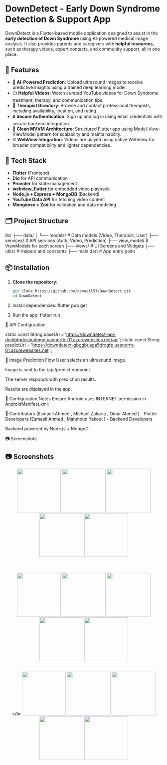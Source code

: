 # DownDetect - Early Down Syndrome Detection & Support App

DownDetect is a Flutter-based mobile application designed to assist in the **early detection of Down Syndrome** using AI-powered medical image analysis. It also provides parents and caregivers with **helpful resources**, such as therapy videos, expert contacts, and community support, all in one place.

## 🚀 Features

- 🧠 **AI-Powered Prediction**: Upload ultrasound images to receive predictive insights using a trained deep learning model.
- 📺 **Helpful Videos**: Watch curated YouTube videos for Down Syndrome treatment, therapy, and communication tips.
- 📍 **Therapist Directory**: Browse and contact professional therapists, including availability, location, and rating.
- 🔒 **Secure Authentication**: Sign up and log in using email credentials with secure backend integration.
- 📱 **Clean MVVM Architecture**: Structured Flutter app using Model-View-ViewModel pattern for scalability and maintainability.
- 🌐 **WebView Integration**: Videos are played using native WebView for broader compatibility and lighter dependencies.

## 🧩 Tech Stack

- **Flutter** (Frontend)
- **Dio** for API communication
- **Provider** for state management
- **webview_flutter** for embedded video playback
- **Node.js + Express + MongoDB** (Backend)
- **YouTube Data API** for fetching video content
- **Mongoose + Zod** for validation and data modeling

## 🗂️ Project Structure

lib/
├── data/
│ └── models/ # Data models (Video, Therapist, User)
├── services/ # API services (Auth, Video, Prediction)
├── view_model/ # ViewModels for each screen
├── views/ # UI Screens and Widgets
├── utils/ # Helpers and constants
├── main.dart # App entry point


## 📦 Installation

1. **Clone the repository**:
   ```bash
   git clone https://github.com/esmaeil57/DownDetect.git
   cd DownDetect

2. Install dependencies:
   flutter pub get

3. Run the app:
   flutter run 

🔐 API Configuration

 static const String baseUrl = 'https://downdetect-api-drckbtgdcshudmgq.uaenorth-01.azurewebsites.net/api';
 static const String predictUrl = 'https://downdetect-gbggbuaga5drcgfp.uaenorth-01.azurewebsites.net' ;

📸 Image Prediction Flow
User selects an ultrasound image.

Image is sent to the /api/predict endpoint.

The server responds with prediction results.

Results are displayed in the app.

🔧 Configuration Notes
Ensure Android uses INTERNET permission in AndroidManifest.xml:
<uses-permission android:name="android.permission.INTERNET"/>

🤝 Contributors
(Esmaeil Ahmed , Michael Zakaria , Omar Ahmed ) - Flutter Developers
(Esmaeil Ahmed , Mahmoud Yakout ) - Backend Developers

Backend powered by Node.js + MongoD

📷 Screenshots
## 📷 Screenshots

<div align = "center">
<img src="https://github.com/user-attachments/assets/2950f87f-d138-45bf-9e1f-aa3919f6cc90" width="140"/>
<img src="https://github.com/user-attachments/assets/26eb861a-31cc-4d1a-b6ef-f451f10db28b" width="140"/>
<img src="https://github.com/user-attachments/assets/82f9cb73-d83f-4a53-b64e-93c9384c55cc" width="140"/>
<img src="https://github.com/user-attachments/assets/ddf9aed0-85a7-43ff-a998-a066e26197f3" width="140"/>
<img src="https://github.com/user-attachments/assets/e1ac627c-5b7d-47c0-b882-d86c337ed70c" width="140"/>
   
<br/><br/>
<img src="https://github.com/user-attachments/assets/a4c90336-549b-4bd5-ba1f-ab5bb498361f" width="140"/>
<img src="https://github.com/user-attachments/assets/731392af-0e3b-40fa-90cb-1b33ce334e66" width="140"/>
<img src="https://github.com/user-attachments/assets/331c4503-aaaf-4a66-9062-6f2ca0f30ea8" width="140"/>
<img src="https://github.com/user-attachments/assets/f61003a5-7bf1-475a-b991-4259157419eb" width="140"/>
<img src="https://github.com/user-attachments/assets/2fa9ef8c-2c37-4064-8c73-bfc475963213" width="140"/>

<br/></br
<img src="https://github.com/user-attachments/assets/a821cefd-a68e-4fa7-9415-02ff6d115dc9" width="140"/>
<img src="https://github.com/user-attachments/assets/fd17f286-7c9f-4ef2-85a7-33228a429f92" width="140"/>
<img src="https://github.com/user-attachments/assets/bdeb733c-4f65-4cb0-95a3-5be74983177b" width="140"/>
<img src="https://github.com/user-attachments/assets/e2de5ede-ed26-4cc7-a149-d723bf605b16" width="140"/>
<img src="https://github.com/user-attachments/assets/2a7ccf61-3efd-4c86-bb67-38c3bfe5d12c" width="140"/>

</div>
